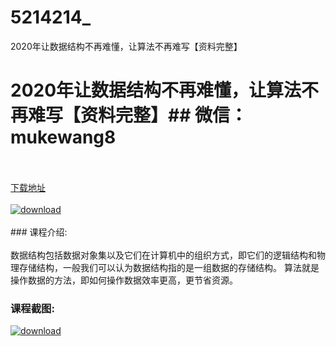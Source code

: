 # 5214214_
2020年让数据结构不再难懂，让算法不再难写【资料完整】
# 2020年让数据结构不再难懂，让算法不再难写【资料完整】## 微信：mukewang8
<br/></br>[下载地址](http://www.36tz.cn/article/5214214 "下载地址")
<br/></br>[![download](http://36tz.cn/muke_img/2020_07_1-14-300x190.png "下载地址")](http://www.36tz.cn/article/5214214 "下载地址")
<br/></br>### 课程介绍:<br/></br>数据结构包括数据对象集以及它们在计算机中的组织方式，即它们的逻辑结构和物理存储结构，一般我们可以认为数据结构指的是一组数据的存储结构。
算法就是操作数据的方法，即如何操作数据效率更高，更节省资源。

### 课程截图:
[![download](http://36tz.cn/muke_img/2020_07_2-18.png "下载地址")](http://www.36tz.cn/article/5214214 "下载地址")
